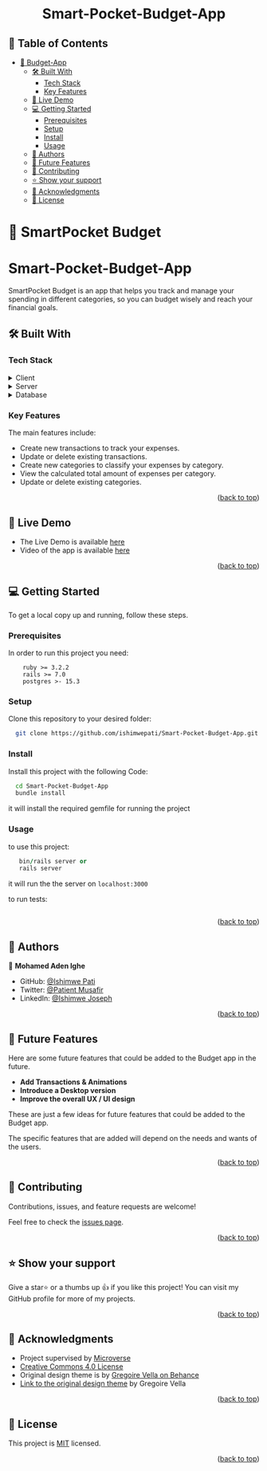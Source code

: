<a name="readme-top"></a>

<div align="center">
  <h1><b>Smart-Pocket-Budget-App</b></h1>
</div>

<!-- TABLE OF CONTENTS -->

## 📗 Table of Contents

- [📖 Budget-App ](#-budget-app)
  - [🛠 Built With ](#-built-with-)
    - [Tech Stack ](#tech-stack-)
    - [Key Features ](#key-features-)
  - [🚀 Live Demo ](#live-demo-)
  - [💻 Getting Started ](#-getting-started-)
    - [Prerequisites](#prerequisites)
    - [Setup](#setup)
    - [Install](#install)
    - [Usage](#usage)
  - [👥 Authors ](#-authors-)
  - [🔭 Future Features ](#-future-features-)
  - [🤝 Contributing ](#-contributing-)
  - [⭐️ Show your support ](#️-show-your-support-)
  - [🙏 Acknowledgments ](#-acknowledgments-)
  - [📝 License ](#-license-)

<!-- PROJECT DESCRIPTION -->

# 📖 SmartPocket Budget <a name="about-project"></a>

# Smart-Pocket-Budget-App
SmartPocket Budget is an app that helps you track and manage your spending in different categories, so you can budget wisely and reach your financial goals.

## 🛠 Built With <a name="built-with"></a>

### Tech Stack <a name="tech-stack"></a>

<details>
  <summary>Client</summary>
  <ul>
    <li><a href="https://developer.mozilla.org/en/docs/Web/HTML">HTML</a></li>
    <li><a href="https://developer.mozilla.org/en/docs/Web/CSS">CSS</a></li>
    <li><a href="https://developer.mozilla.org/en/docs/Web/JavaScript">JavaScript</a></li>
  </ul>
</details>

<details>
  <summary>Server</summary>
  <ul>
    <li><a href="https://www.ruby-lang.org/en/">Ruby</a></li>
    <li><a href="https://rubyonrails.org/">Ruby on Rails</a></li>
  </ul>
</details>

<details>
<summary>Database</summary>
  <ul>
    <li><a href="https://www.postgresql.org/">PostgreSQL</a></li>
  </ul>
</details>
<!-- Features -->

### Key Features <a name="key-features"></a>

The main features include:

- Create new transactions to track your expenses.
- Update or delete existing transactions.
- Create new categories to classify your expenses by category.
- View the calculated total amount of expenses per category.
- Update or delete existing categories.

<p align="right">(<a href="#readme-top">back to top</a>)</p>

## 🚀 Live Demo <a name="live-demo"></a>

- The Live Demo is available [here](https://moyen-budget.onrender.com/)
- Video of the app is available [here](https://www.loom.com/share/5c6958f05d7544e7bf4b2901457e44b8?sid=f85c9c22-f525-4ec3-99a3-c08307039c47)

<p align="right">(<a href="#readme-top">back to top</a>)</p>

## 💻 Getting Started <a name="getting-started"></a>

To get a local copy up and running, follow these steps.

### Prerequisites

In order to run this project you need:

```
    ruby >= 3.2.2
    rails >= 7.0
    postgres >- 15.3
```

### Setup

Clone this repository to your desired folder:

```bash
  git clone https://github.com/ishimwepati/Smart-Pocket-Budget-App.git
```

### Install

Install this project with the following Code:

```bash
  cd Smart-Pocket-Budget-App
  bundle install
```

it will install the required gemfile for running the project

### Usage

to use this project:

```ruby
   bin/rails server or
   rails server
```

it will run the the server on ```localhost:3000```

to run tests:

```rspec
```

<p align="right">(<a href="#readme-top">back to top</a>)</p>


## 👥 Authors <a name="author"></a>

👤 **Mohamed Aden Ighe**

- GitHub: [@Ishimwe Pati](https://github.com/ishimwepati)
- Twitter: [@Patient Musafir](https://twitter.com/patientmusafir1)
- LinkedIn: [@Ishimwe Joseph](https://www.linkedin.com/in/ishimwe-joseph-patient-0537b4155/)

<p align="right">(<a href="#readme-top">back to top</a>)</p>

<!-- FUTURE FEATURES -->

## 🔭 Future Features <a name="future-features"></a>

Here are some future features that could be added to the Budget app in the future.

- **Add Transactions & Animations**
- **Introduce a Desktop version**
- **Improve the overall UX / UI design**

These are just a few ideas for future features that could be added to the Budget app. 

The specific features that are added will depend on the needs and wants of the users.

<p align="right">(<a href="#readme-top">back to top</a>)</p>

<!-- CONTRIBUTING -->

## 🤝 Contributing <a name="contributing"></a>

Contributions, issues, and feature requests are welcome!

Feel free to check the [issues page](https://github.com/ishimwepati/Smart-Pocket-Budget-App/issues).

<p align="right">(<a href="#readme-top">back to top</a>)</p>

<!-- SUPPORT -->

## ⭐️ Show your support <a name="support"></a>

Give a star⭐️ or a thumbs up 👍 if you like this project! You can visit my GitHub profile for more of my projects.

<p align="right">(<a href="#readme-top">back to top</a>)</p>

<!-- ACKNOWLEDGEMENTS -->

## 🙏 Acknowledgments <a name="acknowledgements"></a>

- Project supervised by [Microverse](https://www.microverse.org/)
- [Creative Commons 4.0 License](https://creativecommons.org/licenses/by-nc/4.0/)
- Original design theme is by [Gregoire Vella on Behance](https://www.behance.net/gregoirevella)
- [Link to the original design theme](https://www.behance.net/gallery/19759151/Snapscan-iOs-design-and-branding) by Gregoire Vella

<p align="right">(<a href="#readme-top">back to top</a>)</p>

<!-- LICENSE -->

## 📝 License <a name="license"></a>

This project is [MIT](./LICENSE) licensed.

<p align="right">(<a href="#readme-top">back to top</a>)</p>